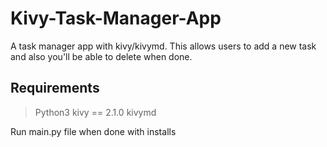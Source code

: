 # Kivy-Task-Manager-App
A task manager app with kivy/kivymd. This allows users to add a new task and also you'll be able to delete when done.

## Requirements
> Python3
>  kivy == 2.1.0
> kivymd

Run main.py file when done with installs
